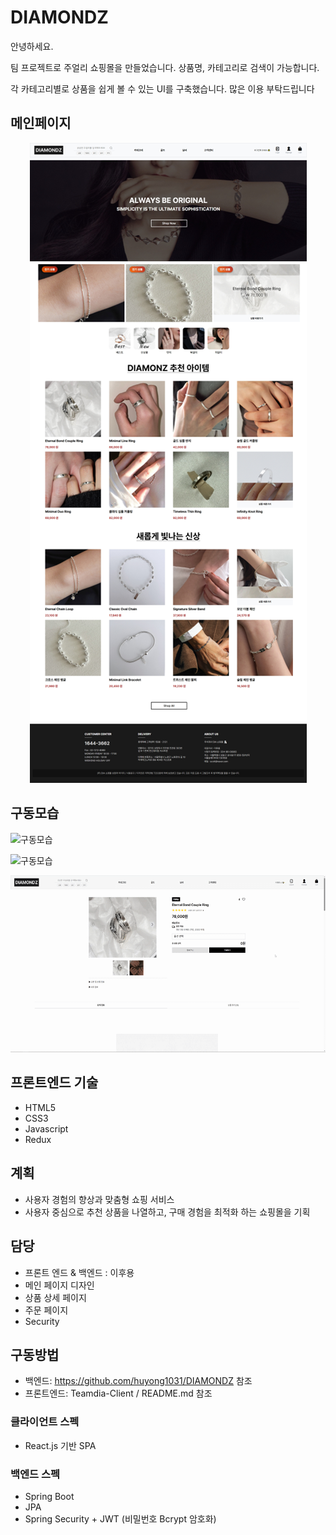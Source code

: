 # DIAMONDZ

안녕하세요.

팀 프로젝트로 주얼리 쇼핑몰을 만들었습니다. 상품명, 카테고리로 검색이 가능합니다.

각 카테고리별로 상품을 쉽게 볼 수 있는 UI를 구축했습니다. 많은 이용 부탁드립니다

## 메인페이지

<p align="center">
  <img src="https://github.com/huyong1031/DIAMONDZ/blob/main/DIAMONDZ.png" alt="메인 이미지">
</p>



## 구동모습
![구동모습](https://github.com/huyong1031/DIAMONDZ/blob/main/mainpage.gif)


![구동모습](https://github.com/huyong1031/DIAMONDZ/blob/main/productdetail.gif)


![구동모습](https://github.com/huyong1031/DIAMONDZ/blob/main/order.gif)


## 프론트엔드 기술
- HTML5
- CSS3
- Javascript
- Redux

## 계획
- 사용자 경험의 향상과 맞춤형 쇼핑 서비스
- 사용자 중심으로 추천 상품을 나열하고, 구매 경험을 최적화 하는 쇼핑몰을 기획

## 담당
- 프론트 엔드 & 백엔드 : 이후용
- 메인 페이지 디자인
- 상품 상세 페이지
- 주문 페이지
- Security

## 구동방법
- 백엔드: https://github.com/huyong1031/DIAMONDZ 참조
- 프론트엔드: Teamdia-Client / README.md 참조

### 클라이언트 스펙
- React.js 기반 SPA

### 백엔드 스펙
- Spring Boot
- JPA
- Spring Security + JWT (비밀번호 Bcrypt 암호화)
